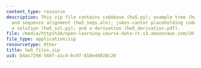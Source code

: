 ```yaml
---
content_type: resource
description: This zip file contains codebase (hw5.py); example tree (hw5_tree.txt)
  and sequence alignment (hw5_seqs.aln); jukes-cantor placeholding code (hw5_evomodel_sad.pdf);
  a solution (hw5_sol.py); and a derivation (hw5_derivation.pdf).
file: /media/https%3A/open-learning-course-data-rc.s3.amazonaws.com/20-181-computation-for-biological-engineers-fall-2006/b4ac7298568fa1c46c97818e44028c20_hw5_files.zip
file_type: application/zip
resourcetype: Other
title: hw5_files.zip
uid: b4ac7298-568f-a1c4-6c97-818e44028c20
---
```

